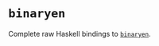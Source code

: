 # `binaryen`

Complete raw Haskell bindings to [`binaryen`](https://github.com/tweag/binaryen/tree/3e7cf3c4d2d4bbfdc81de6735c544bb4e0db91ee).
